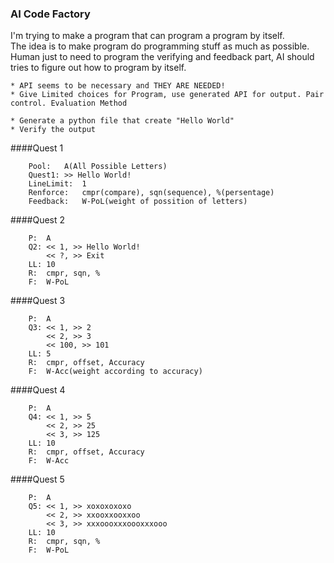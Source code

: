 ### AI Code Factory
I'm trying to make a program that can program a program by itself.<br>
The idea is to make program do programming stuff as much as possible. Human just to need to program the verifying and feedback part, AI should tries to figure out how to program by itself.

	* API seems to be necessary and THEY ARE NEEDED!
	* Give Limited choices for Program, use generated API for output. Pair control. Evaluation Method
	
	* Generate a python file that create "Hello World"
	* Verify the output
####Quest 1
```
	Pool:	A(All Possible Letters)
	Quest1:	>> Hello World!
	LineLimit:	1
	Renforce:	cmpr(compare), sqn(sequence), %(persentage)
	Feedback:	W-PoL(weight of possition of letters)
```
####Quest 2
```
	P:	A
	Q2:	<< 1, >> Hello World!
		<< ?, >> Exit
	LL:	10
	R:	cmpr, sqn, %
	F:	W-PoL
```
####Quest 3
```
	P:	A
	Q3:	<< 1, >> 2
		<< 2, >> 3
		<< 100, >> 101
	LL:	5
	R:	cmpr, offset, Accuracy
	F:	W-Acc(weight according to accuracy)
```
####Quest 4
```
	P:	A
	Q4:	<< 1, >> 5
		<< 2, >> 25
		<< 3, >> 125
	LL:	10
	R:	cmpr, offset, Accuracy
	F:	W-Acc
```
####Quest 5
```
	P:	A
	Q5:	<< 1, >> xoxoxoxoxo
		<< 2, >> xxooxxooxxoo
		<< 3, >> xxxoooxxxoooxxxooo
	LL:	10
	R:	cmpr, sqn, %
	F:	W-PoL
